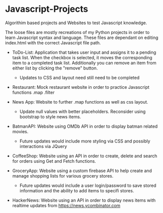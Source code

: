 # Javascript-Projects

Algorithim based projects and Websites to test Javascript knowledge. 

The loose files are mostly recreations of my Python projects in order to learn Javascript syntax and language. These files are dependant on editing index.html with the correct Javascript file path.

* ToDo-List: Application that takes user input and assigns it to a pending task list. When the checkbox is selected, it moves     the corresponding item to a completed task list. Additionally you can remove an item from either list by clicking the "remove" button.
   
    - Updates to CSS and layout need still need to be completed

* Restaurant: Mock restaurant website in order to practice Javascript functions .map .filter

* News App: Website to further .map functions as well as css layout. 
   
    - Update null values with better placeholders. Reconsider using bootstrap to style news items.
    
* BatmanAPI: Website using OMDb API in order to display batman related movies. 

    - Future updates would include more styling via CSS and possibly interactions via JQuery
    
* CoffeeShop: Website using an API in order to create, delete and search for orders using Get and Fetch functions.

* GroceryApp: Website using a custom firebase API to help create and manage shopping lists for various grocery stores. 

    - Future updates would include a user login/password to save stored information and the ability to add items to specifi stores.
 
* HackerNews: Website using an API in order to display news items with realtime updates from https://news.ycombinator.com
